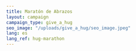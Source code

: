 ```yaml
---
title: Maratón de Abrazos
layout: campaign
campaign_type: give_a_hug
seo_image: "/uploads/give_a_hug/seo_image.jpeg"
lang: es
lang_ref: hug-marathon
---
```

